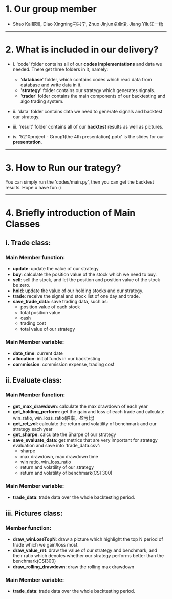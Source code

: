 # 1. Our group member
- Shao Kai邵凯, Diao Xingning刁兴宁, Zhuo Jinjun卓金俊, Jiang Yilu江一橹

-------------------------------------------------------------------

# 2. What is included in our delivery?
- i. 'code' folder contains all of our **codes implementations** and data we needed. There get three folders in it, namely:
  - '**database**' folder, which contains codes which read data from database and write data in it. 
  - '**strategy**' folder contains our strategy which generates signals.
  - '**trader**' folder contains the main components of our backtesting and algo trading system.

- ii. 'data' folder contains data we need to generate signals and backtest our strategy.
- iii. 'result' folder contains all of our **backtest** results as well as pictures.
- iv. '5210project - Group1(the 4th presentation).pptx' is the slides for our **presentation**.

-------------------------------------------------------------------

# 3. How to Run our trategy?
You can simply run the 'codes/main.py', then you can get the backtest results.
Hope u have fun :)

-------------------------------------------------------------------

# 4. Briefly introduction of Main Classes
## i. Trade class:
### Main Member function: 
  - **update**: update the value of our strategy.
  - **buy**: calculate the position value of the stock which we need to buy.
  - **sell**: sell the stock, and let the position and position value of the stock be zero.
  - **hold**: update the value of our holding stocks and our strategy.
  - **trade**: receive the signal and stock list of one day and trade.
  - **save_trade_data**: save trading data, such as:
    - position value of each stock
    - total position value
    - cash
    - trading cost
    - total value of our strategy

### Main Member variable:
  - **date_time**: current date
  - **allocation**: initial funds in our backtesting
  - **commission**: commission expense, trading cost
        
## ii. Evaluate class:
### Main Member function: 
  - **get_max_drawdown**: calculate the max drawdown of each year
  - **get_holding_perform**: get the gain and loss of each trade and calculate win_ratio, win_loss_ratio(胜率，盈亏比)
  - **get_ret_vol**: calculate the return and volatility of benchmark and our strategy each year
  - **get_sharpe**: calculate the Sharpe of our strategy 
  - **save_evaluate_data**: get metrics that are very important for strategy evaluation and save into 'trade_data.csv':
    - sharpe
    - max drawdown, max drawdown time
    - win ratio, win_loss_ratio
    - return and volatility of our strategy
    - return and volatility of benchmark(CSI 300)

### Main Member variable:
  - **trade_data**: trade data over the whole backtesting period.

## iii. Pictures class:
### Member function: 
  - **draw_winLoseTopN**: draw a picture which highlight the top N period of trade which we gain/loss most.
  - **draw_value_ret**: draw the value of our strategy and benchmark, and their ratio which denotes whether our strategy performs better than the benchmark(CSI300) 
  - **draw_rolling_drawdown**: draw the rolling max drawdown
### Main Member variable:
  - **trade_data**: trade data over the whole backtesting period.

